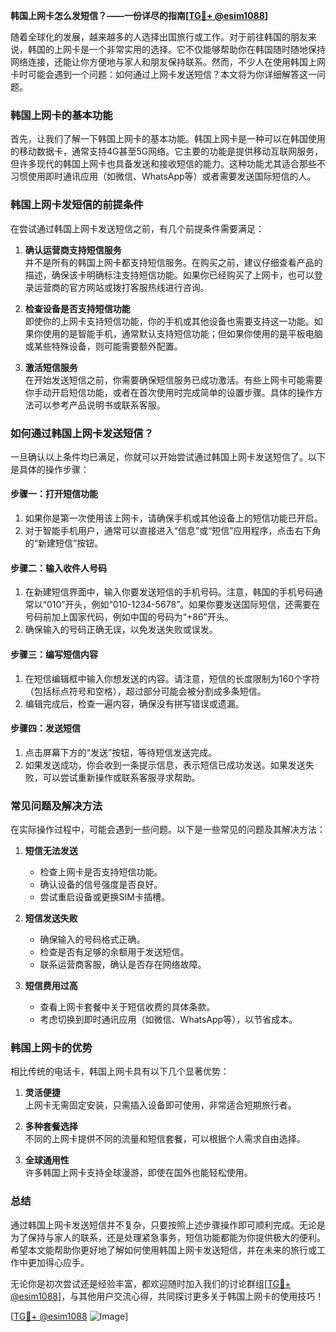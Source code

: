 **韩国上网卡怎么发短信？——一份详尽的指南[[TG💪+ @esim1088](https://t.me/s/esim1088)]**

随着全球化的发展，越来越多的人选择出国旅行或工作。对于前往韩国的朋友来说，韩国的上网卡是一个非常实用的选择。它不仅能够帮助你在韩国随时随地保持网络连接，还能让你方便地与家人和朋友保持联系。然而，不少人在使用韩国上网卡时可能会遇到一个问题：如何通过上网卡发送短信？本文将为你详细解答这一问题。

### 韩国上网卡的基本功能

首先，让我们了解一下韩国上网卡的基本功能。韩国上网卡是一种可以在韩国使用的移动数据卡，通常支持4G甚至5G网络。它主要的功能是提供移动互联网服务，但许多现代的韩国上网卡也具备发送和接收短信的能力。这种功能尤其适合那些不习惯使用即时通讯应用（如微信、WhatsApp等）或者需要发送国际短信的人。

### 韩国上网卡发短信的前提条件

在尝试通过韩国上网卡发送短信之前，有几个前提条件需要满足：

1. **确认运营商支持短信服务**  
   并不是所有的韩国上网卡都支持短信服务。在购买之前，建议仔细查看产品的描述，确保该卡明确标注支持短信功能。如果你已经购买了上网卡，也可以登录运营商的官方网站或拨打客服热线进行咨询。

2. **检查设备是否支持短信功能**  
   即使你的上网卡支持短信功能，你的手机或其他设备也需要支持这一功能。如果你使用的是智能手机，通常默认支持短信功能；但如果你使用的是平板电脑或某些特殊设备，则可能需要额外配置。

3. **激活短信服务**  
   在开始发送短信之前，你需要确保短信服务已成功激活。有些上网卡可能需要你手动开启短信功能，或者在首次使用时完成简单的设置步骤。具体的操作方法可以参考产品说明书或联系客服。

### 如何通过韩国上网卡发送短信？

一旦确认以上条件均已满足，你就可以开始尝试通过韩国上网卡发送短信了。以下是具体的操作步骤：

#### 步骤一：打开短信功能
1. 如果你是第一次使用该上网卡，请确保手机或其他设备上的短信功能已开启。
2. 对于智能手机用户，通常可以直接进入“信息”或“短信”应用程序，点击右下角的“新建短信”按钮。

#### 步骤二：输入收件人号码
1. 在新建短信界面中，输入你要发送短信的手机号码。注意，韩国的手机号码通常以“010”开头，例如“010-1234-5678”。如果你要发送国际短信，还需要在号码前加上国家代码，例如中国的号码为“+86”开头。
2. 确保输入的号码正确无误，以免发送失败或误发。

#### 步骤三：编写短信内容
1. 在短信编辑框中输入你想发送的内容。请注意，短信的长度限制为160个字符（包括标点符号和空格），超过部分可能会被分割成多条短信。
2. 编辑完成后，检查一遍内容，确保没有拼写错误或遗漏。

#### 步骤四：发送短信
1. 点击屏幕下方的“发送”按钮，等待短信发送完成。
2. 如果发送成功，你会收到一条提示信息，表示短信已成功发送。如果发送失败，可以尝试重新操作或联系客服寻求帮助。

### 常见问题及解决方法

在实际操作过程中，可能会遇到一些问题。以下是一些常见的问题及其解决方法：

1. **短信无法发送**  
   - 检查上网卡是否支持短信功能。
   - 确认设备的信号强度是否良好。
   - 尝试重启设备或更换SIM卡插槽。

2. **短信发送失败**  
   - 确保输入的号码格式正确。
   - 检查是否有足够的余额用于发送短信。
   - 联系运营商客服，确认是否存在网络故障。

3. **短信费用过高**  
   - 查看上网卡套餐中关于短信收费的具体条款。
   - 考虑切换到即时通讯应用（如微信、WhatsApp等），以节省成本。

### 韩国上网卡的优势

相比传统的电话卡，韩国上网卡具有以下几个显著优势：

1. **灵活便捷**  
   上网卡无需固定安装，只需插入设备即可使用，非常适合短期旅行者。
   
2. **多种套餐选择**  
   不同的上网卡提供不同的流量和短信套餐，可以根据个人需求自由选择。

3. **全球通用性**  
   许多韩国上网卡支持全球漫游，即使在国外也能轻松使用。

### 总结

通过韩国上网卡发送短信并不复杂，只要按照上述步骤操作即可顺利完成。无论是为了保持与家人的联系，还是处理紧急事务，短信功能都能为你提供极大的便利。希望本文能帮助你更好地了解如何使用韩国上网卡发送短信，并在未来的旅行或工作中更加得心应手。

无论你是初次尝试还是经验丰富，都欢迎随时加入我们的讨论群组[[TG💪+ @esim1088](https://t.me/s/esim1088)]，与其他用户交流心得，共同探讨更多关于韩国上网卡的使用技巧！

[[TG💪+ @esim1088](https://t.me/s/esim1088) ![Image](https://i.postimg.cc/4NQfJmqS/Snipaste-2025-05-13-00-14-12.png)]